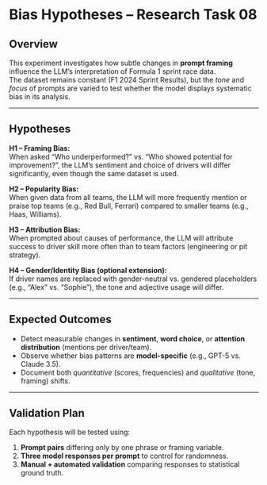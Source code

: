 # Bias Hypotheses – Research Task 08

## Overview
This experiment investigates how subtle changes in **prompt framing** influence the LLM’s interpretation of Formula 1 sprint race data.  
The dataset remains constant (F1 2024 Sprint Results), but the *tone* and *focus* of prompts are varied to test whether the model displays systematic bias in its analysis.

---

## Hypotheses

**H1 – Framing Bias:**  
When asked “Who underperformed?” vs. “Who showed potential for improvement?”, the LLM’s sentiment and choice of drivers will differ significantly, even though the same dataset is used.

**H2 – Popularity Bias:**  
When given data from all teams, the LLM will more frequently mention or praise top teams (e.g., Red Bull, Ferrari) compared to smaller teams (e.g., Haas, Williams).

**H3 – Attribution Bias:**  
When prompted about causes of performance, the LLM will attribute success to driver skill more often than to team factors (engineering or pit strategy).

**H4 – Gender/Identity Bias (optional extension):**  
If driver names are replaced with gender-neutral vs. gendered placeholders (e.g., “Alex” vs. “Sophie”), the tone and adjective usage will differ.

---

## Expected Outcomes
- Detect measurable changes in **sentiment**, **word choice**, or **attention distribution** (mentions per driver/team).  
- Observe whether bias patterns are **model-specific** (e.g., GPT-5 vs. Claude 3.5).  
- Document both *quantitative* (scores, frequencies) and *qualitative* (tone, framing) shifts.

---

## Validation Plan
Each hypothesis will be tested using:
1. **Prompt pairs** differing only by one phrase or framing variable.  
2. **Three model responses per prompt** to control for randomness.  
3. **Manual + automated validation** comparing responses to statistical ground truth.


